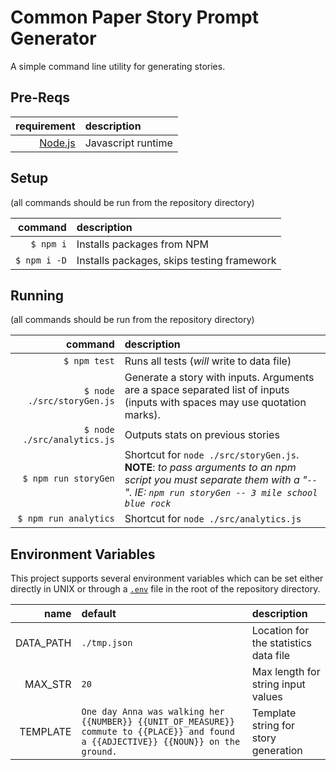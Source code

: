 # Common Paper Story Prompt Generator

A simple command line utility for generating stories.

## Pre-Reqs

|requirement|description|
|-:|:-|
|[Node.js](https://nodejs.org/en/)|Javascript runtime|

## Setup

(all commands should be run from the repository directory)

|command|description|
|-:|:-|
|`$ npm i`|Installs packages from NPM|
|`$ npm i -D`|Installs packages, skips testing framework|

## Running

(all commands should be run from the repository directory)

|command|description|
|-:|:-|
|`$ npm test`|Runs all tests (*will* write to data file)|
|`$ node ./src/storyGen.js`|Generate a story with inputs.  Arguments are a space separated list of inputs (inputs with spaces may use quotation marks).|
|`$ node ./src/analytics.js`|Outputs stats on previous stories|
|`$ npm run storyGen`|Shortcut for `node ./src/storyGen.js`.<br />**NOTE**: *to pass arguments to an npm script you must separate them with a "`--`".  IE: `npm run storyGen -- 3 mile school blue rock`*|
|`$ npm run analytics`|Shortcut for `node ./src/analytics.js`|

## Environment Variables

This project supports several environment variables which can be set either directly in UNIX or through a [`.env`](https://www.npmjs.com/package/dotenv) file in the root of the repository directory.

|name|default|description|
|-:|:-|:-|
|DATA_PATH|`./tmp.json`|Location for the statistics data file|
|MAX_STR|`20`|Max length for string input values|
|TEMPLATE|`One day Anna was walking her {{NUMBER}} {{UNIT_OF_MEASURE}} commute to {{PLACE}} and found a {{ADJECTIVE}} {{NOUN}} on the ground.`|Template string for story generation|
